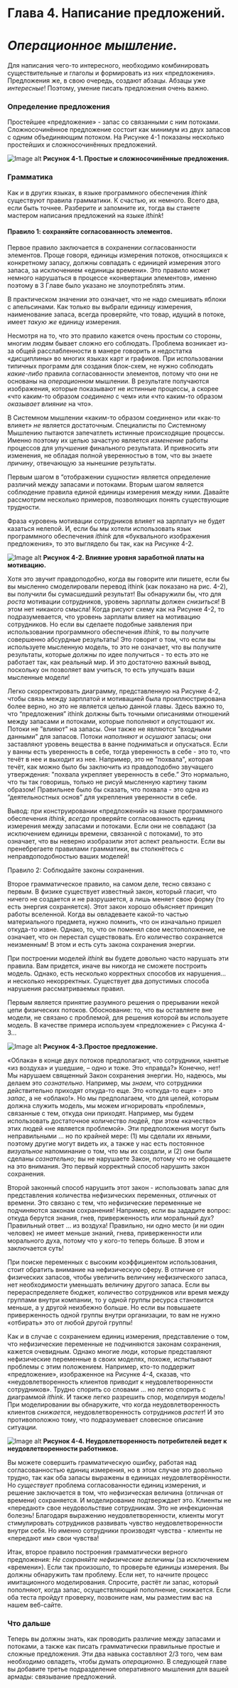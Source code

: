 # Глава 4. Написание предложений. 
# *Операционное мышление.*

Для написания чего-то интересного, необходимо комбинировать существительные и глаголы и формировать из них «предложения». Предложения же, в свою очередь, создают абзацы. Абзацы уже *интересные*! Поэтому, умение писать предложения очень важно.

### Определение предложения

Простейшее «предложение» - запас со связанными с ним потоками. Сложносочинённое предложение состоит как минимум из двух запасов с одним объединяющим потоком. На Рисунке 4-1 показаны несколько простейших и cложносочинённых предложений.

![Image alt](figure04-01.png)
**Рисунок 4-1. Простые и сложносочинённые предложения.**

### Грамматика

Как и в других языках, в языке программного обеспечения *ithink* существуют правила грамматики. К счастью, их немного. Всего два, если быть точнее. Разберите и запомните их, тогда вы станете мастером написания предложений на языке *ithink*!

#### Правило 1: сохраняйте согласованность элементов.

Первое правило заключается в сохранении согласованности элементов. Проще говоря, единицы измерения потоков, относящихся к конкретному запасу, должны совпадать с единицей измерения этого запаса, за исключением «единицы времени». Это правило может немного нарушаться в процессе «конвертации элементов», именно поэтому в 3 Главе было указано не злоупотреблять этим. 

В практическом значении это означает, что не надо смешивать яблоки с апельсинами. Как только вы выбрали единицу измерения, наименование запаса, всегда проверяйте, что товар, идущий в потоке, имеет *такую же* единицу измерения.

Несмотря на то, что это правило кажется очень простым со стороны, многим людям бывает сложно его соблюдать. Проблема возникает из-за общей расслабленности в манере говорить и недостатка «дисциплины» во многих языках карт и графиков. При использовании типичных программ для создания блок-схем, не нужно соблюдать *какие-либо* правила согласованности элементов, потому что они не основаны на *операционном* мышлении. В результате получаются изображения, которые показывают не истинные процессы, а скорее «что каким-то образом *соединено* с чем» или «что каким-то образом *оказывает влияние* на что».

В Системном мышлении «каким-то образом соединено» или «как-то влияет» *не* является достаточным. Специалисты по Системному Мышлению пытаются запечатлеть истинные происходящие процессы. Именно поэтому их целью зачастую является *изменение* работы процессов для *улучшения* финального результата. И привносить эти изменения, не обладая полной уверенностью в том, что вы знаете *причину*, отвечающую за нынешние результаты. 

Первым шагом в “отображении сущности» является определение различий между запасами и потоками. Вторым шагом является соблюдение правила единой единицы измерения между ними. Давайте рассмотрим несколько примеров, позволяющих понять существующие трудности. 

Фраза «уровень мотивации сотрудников влияет на зарплату» не будет казаться нелепой. И, если бы мы хотели использовать язык программного обеспечения *ithink* для «буквального изображения предложения», то это выглядело бы так, как на Рисунке 4-2. 

![Image alt](figure04-02.png) 
**Рисунок 4-2. Влияние уровня заработной платы на мотивацию.**

Хотя это звучит правдоподобно, когда вы говорите или пишете, если бы вы мысленно смоделировали перевод ithink (как показано на рис. 4-2), вы получили бы сумасшедший результат! Вы обнаружили бы, что для *роста* мотивации сотрудников, уровень зарплаты должен *снизиться*! В этом нет никакого смысла! Когда рисуют схему как на Рисунке 4-2, то подразумевается, что уровень зарплаты влияет на мотивацию сотрудников. Но если вы сделаете подобные заявления при использовании программного обеспечения *ithink*, то вы получите совершенно абсурдные результаты! Это говорит о том, что если вы используете мысленную модель, то это не означает, что вы получите результаты, которые *должны* по идее получиться - то есть это не работает так, как реальный мир. И это достаточно важный вывод, поскольку он позволяет вам учиться, то есть улучшать ваши мысленные модели!

Легко скорректировать диаграмму, представленную на Рисунке 4-2, чтобы связь между зарплатой и мотивацией была проиллюстрирована более верно, но это не является целью данной главы. Здесь важно то, что “предложения” ithink должны быть точными описаниями отношений между запасами и потоками, которые пополняют и опустошают их. Потоки не ”влияют" на запасы. Они также не являются ”входными данными" для запасов. Потоки *наполняют* и *осушают* запасы; они заставляют уровень вещества в ванне подниматься и опускаться. Если у ванны есть уверенность в себе, тогда уверенность в себе - это то, что течёт в нее и выходит из нее. Например, это не ”похвала", которая течёт, как можно было бы заключить из правдоподобно звучащего утверждения: "похвала укрепляет уверенность в себе.” Это нормально, что ты так говоришь, только не рисуй мысленную картину таким образом! Правильнее было бы сказать, что похвала - это одна из “деятельностных основ” для укрепления уверенности в себе.

Вывод: при конструировании «предложений» на языке программного обеспечения *ithink*, *всегда* проверяйте согласованность единиц измерения между запасами и потоками. Если они не совпадают (за исключением единицы времени, связанной с потоками), то это означает, что вы неверно изобразили этот аспект реальности. Если вы пренебрегаете правилами грамматики, вы столкнётесь с неправдоподобностью ваших моделей!  

Правило 2: Соблюдайте законы сохранения.

Второе грамматическое правило, на самом деле, тесно связано с первым. В физике существует известный закон, который гласит, что ничего не создается и не разрушается, а лишь меняет свою форму (то есть энергия сохраняется). Этот закон хорошо объясняет принцип работы вселенной. Когда вы овладеваете какой-то частью материального предмета, нужно помнить, что он изначально пришел откуда-то извне. Однако, то, что он поменял свое местоположение, не означает, что он перестал существовать. Его количество сохраняется неизменным! В этом и есть суть закона сохранения энергии. 

При построении моделей *ithink* вы будете довольно часто нарушать эти правила. Вам придется, иначе вы никогда не сможете построить модель. Однако, есть несколько корректных способов их нарушения… и несколько некорректных. Существует два допустимых способа нарушения рассматриваемых правил. 

Первым является принятие разумного решения о прерывании некой цепи физических потоков. Обоснование: то, что вы оставляете вне модели, не связано с проблемой, для решения которой вы используете модель. В качестве примера используем «предложение» с Рисунка 4-3…

![Image alt](figure04-03.png)
**Рисунок 4-3.Простое предложение.**

«Облака» в конце двух потоков предполагают, что сотрудники, нанятые «из воздуха» и ушедшие, – одно и тоже. Это «правда?» Конечно, нет! Мы нарушаем священный Закон сохранения энергии. Но, надеюсь, мы делаем это *сознательно*. Например, мы *знаем*, что сотрудники действительно приходят откуда-то еще. Это «откуда-то еще» - это *запас*, а не «облако!». Но мы предполагаем, что для целей, которым должна служить модель, мы можем игнорировать «проблемы», связанные с тем, откуда они приходят. Например, мы будем использовать достаточное количество людей, при этом «качество» этих людей «не является проблемой». Эти предположения могут быть неправильными ... но по крайней мере: (1) мы сделали их *явными*, поэтому другие могут видеть их, а также у нас есть постоянное *визуальное* напоминание о том, что мы их создали, и (2) они были сделаны *сознательно*; вы не нарушаете Закон, потому что не обращаете на это внимания. Это первый корректный способ нарушить закон сохранения.

Второй законный способ нарушить этот закон - использовать запас для представления количества нефизических переменных, отличных от времени. Это связано с тем, что нефизические переменные не подчиняются законам сохранения! Например, если вы зададите вопрос: откуда берутся знания, гнев, приверженность или моральный дух? Правильный ответ ... из воздуха! Правильно, ни одно место (и ни один человек) не имеет меньше знаний, гнева, приверженности или морального духа, потому что у кого-то теперь больше. В этом и заключается суть!

При поиске переменных с высоким коэффициентом использования, стоит обратить внимание на нефизическую сферу. В отличие от физических запасов, чтобы увеличить величину нефизического запаса, нет необходимости уменьшать величину другого запаса. Если вы перераспределяете бюджет, количество сотрудников или время между группами внутри компании, то у одной группы ресурса становится меньше, а у другой неизбежно больше. Но если вы повышаете приверженность одной группы внутри организации, то вам не нужно «отбирать» это от любой другой группы! 

Как и в случае с сохранением единиц измерения, представление о том, что нефизические переменные не подчиняются законам сохранения, кажется очевидным. Однако многие люди, которые представляют нефизические переменные в своих моделях, похоже, испытывают проблемы с этим положением. Например, кто-то поддержит «предложение», изображенное на Рисунке 4-4, сказав, что «неудовлетворенность клиентов приводит к неудовлетворенности сотрудников». Трудно спорить со словами ... но легко спорить с диаграммой *ithink*. И также легко разрешить спор, моделируя модель! При моделировании вы обнаружите, что когда неудовлетворенность клиентов *снижается*, неудовлетворенность сотрудников *растет*! И это противоположно тому, что подразумевает словесное описание ситуации.

![Image alt](figure04-04.png)
**Рисунок 4-4. Неудовлетворенность потребителей ведет к неудовлетворенности работников.**

Вы можете совершить грамматическую ошибку, работая над согласованностью единиц измерения, но в этом случае это довольно трудно, так как оба запасы выражены в единицах неудовлетворённости. Но *существует* проблема согласованности единиц измерения, и решение заключается в том, что нефизическая величина (отличная от времени) сохраняется. И моделирование подтверждает это. Клиенты не «передают» свое неудовольствие сотрудникам. Это не инфекционная болезнь! Благодаря выражению неудовлетворенности, клиенты могут стимулировать сотрудников развивать чувство неудовлетворенности внутри себя. Но именно сотрудники производят чувства - клиенты не «передают им» свои чувства!

Итак, второе правило построения грамматически верного предложения: *Не сохраняйте нефизические величины* (за исключением «времени»). Если так произошло, то проверьте единицы измерения. Вы должны обнаружить там проблему. Если нет, то начните процесс имитационного моделирования. Спросите, растёт ли запас, который пополняют, когда запас, осуществляющий пополнение, снижается. Если оба теста пройдут проверку, позвоните нам, мы разместим вас на нашем веб-сайте.

### Что дальше

Теперь вы должны знать, как проводить различие между запасами и потоками,
а также как писать грамматически правильные простые и сложные
предложения. Эти два навыка составляют 2/3 того, чем вам необходимо овладеть, чтобы думать *операционно*. В следующей главе вы добавите
третье подразделение оперативного мышления для вашей армады: связывание предложений.


